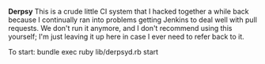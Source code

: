 **Derpsy**
This is a crude little CI system that I hacked together a while back because I continually ran into problems 
getting Jenkins to deal well with pull requests.  We don't run it anymore, and I don't recommend using this 
yourself; I'm just leaving it up here in case I ever need to refer back to it.

To start:
bundle exec ruby lib/derpsyd.rb start

